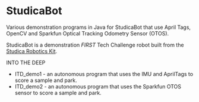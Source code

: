 # StudicaBot
Various demonstration programs in Java for StudicaBot that use April Tags, OpenCV and Sparkfun Optical Tracking Odometry Sensor (OTOS).

StudicaBot is a demonstration *FIRST* Tech Challenge robot built from the [Studica Robotics Kit](https://www.studica.ca/en/competition-kits).

INTO THE DEEP
- ITD_demo1 - an autonomous program that uses the IMU and AprilTags to score a sample and park.
- ITD_demo2 - an autonomous program that uses the Sparkfun OTOS sensor to score a sample and park.
